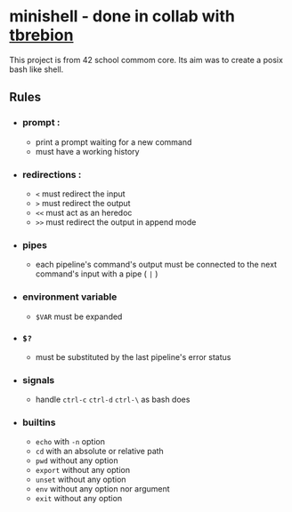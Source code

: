 # minishell - done in collab with [tbrebion](https://github.com/tbrebion)

This project is from 42 school commom core. Its aim was to create a posix bash like shell.

## Rules

- ### prompt :
  - print a prompt waiting for a new command
  - must have a working history
 
- ### redirections :
  - `<` must redirect the input
  - `>` must redirect the output
  - `<<` must act as an heredoc
  - `>>` must redirect the output in append mode
  
- ### pipes
  - each pipeline's command's output must be connected to the next command's input with a pipe ( `|` )
 
- ### environment variable
  - `$VAR` must be expanded
  
- ### `$?`
  - must be substituted by the last pipeline's error status
 
- ### signals
  - handle `ctrl-c` `ctrl-d` `ctrl-\` as bash does
 
- ### builtins
  - `echo` with `-n` option
  - `cd` with an absolute or relative path
  - `pwd` without any option
  - `export` without any option
  - `unset` without any option
  - `env` without any option nor argument
  - `exit` without any option
